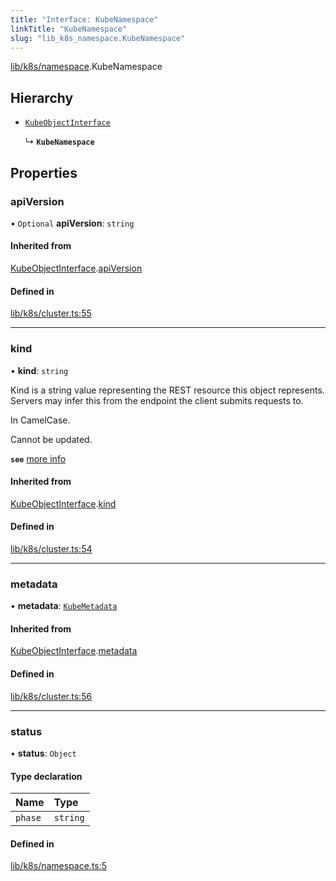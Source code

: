 ```yaml
---
title: "Interface: KubeNamespace"
linkTitle: "KubeNamespace"
slug: "lib_k8s_namespace.KubeNamespace"
---
```


[lib/k8s/namespace](../modules/lib_k8s_namespace.md).KubeNamespace

## Hierarchy

- [`KubeObjectInterface`](lib_k8s_cluster.KubeObjectInterface.md)

  ↳ **`KubeNamespace`**

## Properties

### apiVersion

• `Optional` **apiVersion**: `string`

#### Inherited from

[KubeObjectInterface](lib_k8s_cluster.KubeObjectInterface.md).[apiVersion](lib_k8s_cluster.KubeObjectInterface.md#apiversion)

#### Defined in

[lib/k8s/cluster.ts:55](https://github.com/headlamp-k8s/headlamp/blob/45b84205/frontend/src/lib/k8s/cluster.ts#L55)

___

### kind

• **kind**: `string`

Kind is a string value representing the REST resource this object represents.
Servers may infer this from the endpoint the client submits requests to.

In CamelCase.

Cannot be updated.

**`see`** [more info](https://git.k8s.io/community/contributors/devel/sig-architecture/api-conventions.md#types-kinds)

#### Inherited from

[KubeObjectInterface](lib_k8s_cluster.KubeObjectInterface.md).[kind](lib_k8s_cluster.KubeObjectInterface.md#kind)

#### Defined in

[lib/k8s/cluster.ts:54](https://github.com/headlamp-k8s/headlamp/blob/45b84205/frontend/src/lib/k8s/cluster.ts#L54)

___

### metadata

• **metadata**: [`KubeMetadata`](lib_k8s_cluster.KubeMetadata.md)

#### Inherited from

[KubeObjectInterface](lib_k8s_cluster.KubeObjectInterface.md).[metadata](lib_k8s_cluster.KubeObjectInterface.md#metadata)

#### Defined in

[lib/k8s/cluster.ts:56](https://github.com/headlamp-k8s/headlamp/blob/45b84205/frontend/src/lib/k8s/cluster.ts#L56)

___

### status

• **status**: `Object`

#### Type declaration

| Name | Type |
| :------ | :------ |
| `phase` | `string` |

#### Defined in

[lib/k8s/namespace.ts:5](https://github.com/headlamp-k8s/headlamp/blob/45b84205/frontend/src/lib/k8s/namespace.ts#L5)
